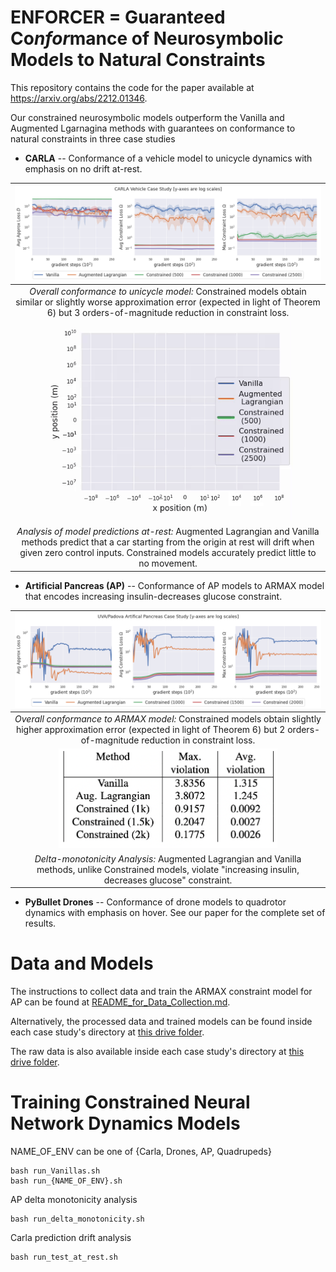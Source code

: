 # ENFORCER = Guarant*e*ed Co*nfor*mance of Neurosymboli*c* Mod*e*ls to Natu*r*al Constraints
This repository contains the code for the paper available at https://arxiv.org/abs/2212.01346.

Our constrained neurosymbolic models outperform the Vanilla and Augmented Lgarnagina methods with guarantees on conformance to natural constraints in three case studies
* **CARLA** -- Conformance of a vehicle model to unicycle dynamics with emphasis on no drift at-rest.

| <img src="content/CARLA_Plots.png" width="600"> | 
|:--:| 
| *Overall conformance to unicycle model:* Constrained models obtain similar or slightly worse approximation error (expected in light of Theorem 6) but 3 orders-of-magnitude reduction in constraint loss. |
| <img src="content/predictions_at_rest_0_seed_20timesteps.gif" width="400"> | 
| *Analysis of model predictions at-rest:* Augmented Lagrangian and Vanilla methods predict that a car starting from the origin at rest will drift when given zero control inputs. Constrained models accurately predict little to no movement. |

* **Artificial Pancreas (AP)** -- Conformance of AP models to ARMAX model that encodes increasing insulin-decreases glucose constraint.

| <img src="content/AP_Plots.png" width="600"> | 
|:--:| 
| *Overall conformance to ARMAX model:* Constrained models obtain slightly higher approximation error (expected in light of Theorem 6) but 2 orders-of-magnitude reduction in constraint loss. |
| <img src="content/AP_table.png" width="350"> | 
| *Delta-monotonicity Analysis:* Augmented Lagrangian and Vanilla methods, unlike Constrained models, violate "increasing insulin, decreases glucose" constraint. |

* **PyBullet Drones** -- Conformance of drone models to quadrotor dynamics with emphasis on hover.
See our paper for the complete set of results.

# Data and Models
The instructions to collect data and train the ARMAX constraint model for AP can be found at [README_for_Data_Collection.md](README_for_Data_Collection.md).

Alternatively, the processed data and trained models can be found inside each case study's directory at [this drive folder](https://drive.google.com/drive/folders/1L-aX46Xpkj7-1dps8lGuwRSAbENTX3lD?usp=sharing).

The raw data is also available inside each case study's directory at [this drive folder](https://drive.google.com/drive/folders/1mBGhZE1qdIXdwtYmAOgHUMsdHiW0YbxP?usp=sharing).

# Training Constrained Neural Network Dynamics Models
NAME_OF_ENV can be one of {Carla, Drones, AP, Quadrupeds}
```
bash run_Vanillas.sh
bash run_{NAME_OF_ENV}.sh
```

AP delta monotonicity analysis
```
bash run_delta_monotonicity.sh
```

Carla prediction drift analysis
```
bash run_test_at_rest.sh
```
